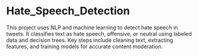 # Hate_Speech_Detection
This project uses NLP and machine learning to detect hate speech in tweets. It classifies text as hate speech, offensive, or neutral using labeled data and decision trees. Key steps include cleaning text, extracting features, and training models for accurate content moderation.
